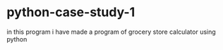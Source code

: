 # python-case-study-1
in this program i have made a program of grocery store calculator using python
